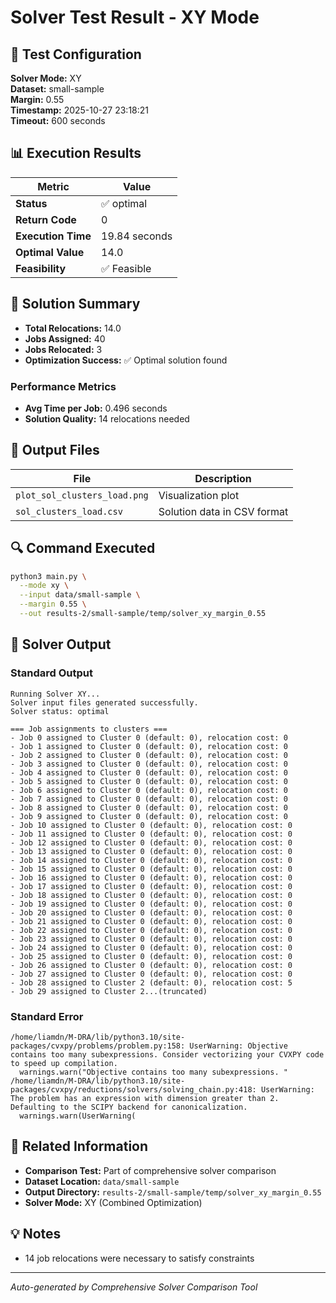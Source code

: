 # Solver Test Result - XY Mode

## 🔧 Test Configuration

**Solver Mode:** XY  
**Dataset:** small-sample  
**Margin:** 0.55  
**Timestamp:** 2025-10-27 23:18:21  
**Timeout:** 600 seconds  

## 📊 Execution Results

| Metric | Value |
|--------|-------|
| **Status** | ✅ optimal |
| **Return Code** | 0 |
| **Execution Time** | 19.84 seconds |
| **Optimal Value** | 14.0 |
| **Feasibility** | ✅ Feasible |

## 🎯 Solution Summary

- **Total Relocations:** 14.0
- **Jobs Assigned:** 40
- **Jobs Relocated:** 3
- **Optimization Success:** ✅ Optimal solution found

### Performance Metrics
- **Avg Time per Job:** 0.496 seconds
- **Solution Quality:** 14 relocations needed


## 📁 Output Files

| File | Description |
|------|-------------|
| `plot_sol_clusters_load.png` | Visualization plot |
| `sol_clusters_load.csv` | Solution data in CSV format |


## 🔍 Command Executed

```bash
python3 main.py \
  --mode xy \
  --input data/small-sample \
  --margin 0.55 \
  --out results-2/small-sample/temp/solver_xy_margin_0.55
```

## 📝 Solver Output

### Standard Output
```
Running Solver XY...
Solver input files generated successfully.
Solver status: optimal

=== Job assignments to clusters ===
- Job 0 assigned to Cluster 0 (default: 0), relocation cost: 0
- Job 1 assigned to Cluster 0 (default: 0), relocation cost: 0
- Job 2 assigned to Cluster 0 (default: 0), relocation cost: 0
- Job 3 assigned to Cluster 0 (default: 0), relocation cost: 0
- Job 4 assigned to Cluster 0 (default: 0), relocation cost: 0
- Job 5 assigned to Cluster 0 (default: 0), relocation cost: 0
- Job 6 assigned to Cluster 0 (default: 0), relocation cost: 0
- Job 7 assigned to Cluster 0 (default: 0), relocation cost: 0
- Job 8 assigned to Cluster 0 (default: 0), relocation cost: 0
- Job 9 assigned to Cluster 0 (default: 0), relocation cost: 0
- Job 10 assigned to Cluster 0 (default: 0), relocation cost: 0
- Job 11 assigned to Cluster 0 (default: 0), relocation cost: 0
- Job 12 assigned to Cluster 0 (default: 0), relocation cost: 0
- Job 13 assigned to Cluster 0 (default: 0), relocation cost: 0
- Job 14 assigned to Cluster 0 (default: 0), relocation cost: 0
- Job 15 assigned to Cluster 0 (default: 0), relocation cost: 0
- Job 16 assigned to Cluster 0 (default: 0), relocation cost: 0
- Job 17 assigned to Cluster 0 (default: 0), relocation cost: 0
- Job 18 assigned to Cluster 0 (default: 0), relocation cost: 0
- Job 19 assigned to Cluster 0 (default: 0), relocation cost: 0
- Job 20 assigned to Cluster 0 (default: 0), relocation cost: 0
- Job 21 assigned to Cluster 0 (default: 0), relocation cost: 0
- Job 22 assigned to Cluster 0 (default: 0), relocation cost: 0
- Job 23 assigned to Cluster 0 (default: 0), relocation cost: 0
- Job 24 assigned to Cluster 0 (default: 0), relocation cost: 0
- Job 25 assigned to Cluster 0 (default: 0), relocation cost: 0
- Job 26 assigned to Cluster 0 (default: 0), relocation cost: 0
- Job 27 assigned to Cluster 0 (default: 0), relocation cost: 0
- Job 28 assigned to Cluster 2 (default: 0), relocation cost: 5
- Job 29 assigned to Cluster 2...(truncated)
```

### Standard Error
```
/home/liamdn/M-DRA/lib/python3.10/site-packages/cvxpy/problems/problem.py:158: UserWarning: Objective contains too many subexpressions. Consider vectorizing your CVXPY code to speed up compilation.
  warnings.warn("Objective contains too many subexpressions. "
/home/liamdn/M-DRA/lib/python3.10/site-packages/cvxpy/reductions/solvers/solving_chain.py:418: UserWarning: The problem has an expression with dimension greater than 2. Defaulting to the SCIPY backend for canonicalization.
  warnings.warn(UserWarning(

```

## 🔗 Related Information

- **Comparison Test:** Part of comprehensive solver comparison
- **Dataset Location:** `data/small-sample`
- **Output Directory:** `results-2/small-sample/temp/solver_xy_margin_0.55`
- **Solver Mode:** XY (Combined Optimization)

## 💡 Notes

- 14 job relocations were necessary to satisfy constraints

---

*Auto-generated by Comprehensive Solver Comparison Tool*